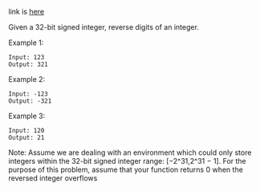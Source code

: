 link is [here](https://leetcode.com/problems/reverse-integer/)

Given a 32-bit signed integer, reverse digits of an integer.

Example 1:

````
Input: 123
Output: 321
````

Example 2:
````
Input: -123
Output: -321
````
Example 3:
````
Input: 120
Output: 21
````

Note:
Assume we are dealing with an environment
which could only store integers within the 32-bit signed integer range: [−2^31,2^31 − 1].
For the purpose of this problem, assume that your function returns 0 when the reversed integer overflows